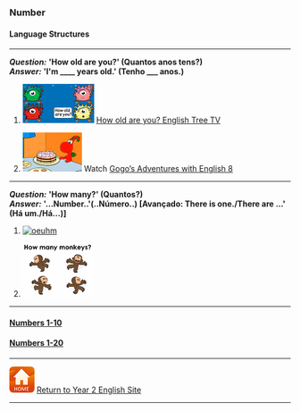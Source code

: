 ### Number

#### Language Structures

***

***Question:*** **'How old are you?' (Quantos anos tens?)**  
***Answer:*** **'I'm ____ years old.' (Tenho ___ anos.)**

1. [![hoay](/images/hoay.PNG)](https://www.youtube.com/watch?v=x2cI4ZgsYU4) [How old are you? English Tree TV](https://www.youtube.com/watch?v=x2cI4ZgsYU4)

2. [![gae8](/images/gae8.PNG)](https://www.youtube.com/watch?v=sn4sp4YGz0E) Watch [Gogo’s Adventures with English 8](https://www.youtube.com/watch?v=sn4sp4YGz0E)

***

***Question:*** **'How many?' (Quantos?)**  
***Answer:*** **'...Number..'(..Número..) [Avançado: There is one./There are ...' (Há um./Há...)]**

1. [![oeuhm](/images/oeuhm.png)](https://www.youtube.com/watch?v=G3zaC5onBvM)

2. [![hmanmk](/images/hmanmk.png)](https://www.youtube.com/watch?v=bUvbOtOGeUs)

***

#### [Numbers 1-10](https://tangerina-pt.github.io/English/Number_B_I)

#### [Numbers 1-20](https://tangerina-pt.github.io/English/Number_B_II)

***

[![home](/images/home.PNG)](https://tangerina-pt.github.io/English/Year2) [Return to Year 2 English Site](https://tangerina-pt.github.io/English/Year2)

***
